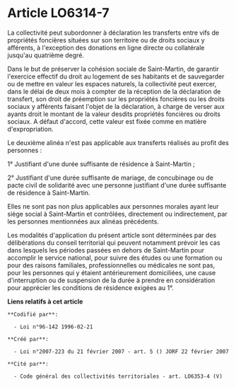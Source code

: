 # Article LO6314-7

La collectivité peut subordonner à déclaration les transferts entre vifs de propriétés foncières situées sur son territoire
ou de droits sociaux y afférents, à l'exception des donations en ligne directe ou collatérale jusqu'au quatrième degré.

Dans le but de préserver la cohésion sociale de Saint-Martin, de garantir l'exercice effectif du droit au logement de ses
habitants et de sauvegarder ou de mettre en valeur les espaces naturels, la collectivité peut exercer, dans le délai de deux
mois à compter de la réception de la déclaration de transfert, son droit de préemption sur les propriétés foncières ou les
droits sociaux y afférents faisant l'objet de la déclaration, à charge de verser aux ayants droit le montant de la valeur
desdits propriétés foncières ou droits sociaux. A défaut d'accord, cette valeur est fixée comme en matière d'expropriation.

Le deuxième alinéa n'est pas applicable aux transferts réalisés au profit des personnes :

1° Justifiant d'une durée suffisante de résidence à Saint-Martin ;

2° Justifiant d'une durée suffisante de mariage, de concubinage ou de pacte civil de solidarité avec une personne justifiant
d'une durée suffisante de résidence à Saint-Martin.

Elles ne sont pas non plus applicables aux personnes morales ayant leur siège social à Saint-Martin et contrôlées,
directement ou indirectement, par les personnes mentionnées aux alinéas précédents.

Les modalités d'application du présent article sont déterminées par des délibérations du conseil territorial qui peuvent
notamment prévoir les cas dans lesquels les périodes passées en dehors de Saint-Martin pour accomplir le service national,
pour suivre des études ou une formation ou pour des raisons familiales, professionnelles ou médicales ne sont pas, pour les
personnes qui y étaient antérieurement domiciliées, une cause d'interruption ou de suspension de la durée à prendre en
considération pour apprécier les conditions de résidence exigées au 1°.

**Liens relatifs à cet article**

	**Codifié par**:

	  - Loi n°96-142 1996-02-21

	**Créé par**:

	  - Loi n°2007-223 du 21 février 2007 - art. 5 () JORF 22 février 2007

	**Cité par**:

	  - Code général des collectivités territoriales - art. LO6353-4 (V)
